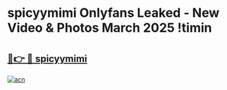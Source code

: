 # spicyymimi Onlyfans Leaked - New Video & Photos March 2025 !timin

# <h2><a href="https://1dap3m.iuczelnia.edu.pl?title=spicyymimi&ref=timin">🔗👉 🔴 spicyymimi</a></h2>

[![acn](https://github.com/user-attachments/assets/0f9c940e-d8b0-45ae-aac7-cd30a18b3e1c)](https://1dap3m.iuczelnia.edu.pl?title=spicyymimi&ref=timin)

